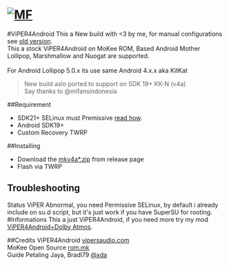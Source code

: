 # [![MF](http://miyaku.github.io/v4a/icon.png)](http://forum.mifans.web.id)
#ViPER4Android
This a New build with <3 by me, for manual configurations see <a href="https://github.com/Miyaku/mkv4a-old">old version</a>. <br />
This a stock ViPER4Android on MoKee ROM, Based Android Mother Lollipop, Marshmallow and Nuogat are supported.<br /><br />
For Android Lollipop 5.0.x its use same Android 4.x.x aka KitKat<br />

<blockquote>New build aslo ported to support on SDK 19+ KK-N (v4a)<br />
Say thanks to @mifansindonesia</blockquote>

##Requirement
* SDK21+ SELinux must Premissive <a href="https://github.com/Miyaku/selinux-permissive">read how</a>.<br />
* Android SDK19+<br />
* Custom Recovery TWRP<br />

##Installing
* Download the <a href="https://github.com/Miyaku/mkv4a/releases">mkv4a*.zip</a> from release page<br />
* Flash via TWRP

## Troubleshooting
Status ViPER Abnormal, you need Permissive SELinux, by default i already include on su.d script, but it's just work if you have SuperSU for rooting.
#Informations
This a just ViPER4Android, if you need more try my mod <a href="https://github.com/Miyaku/mkv4asui">ViPER4Android+Dolby Atmos</a>.

##Credits
ViPER4Android <a href="http://www.vipersaudio.com/blog">vipersaudio.com</a><br />
MoKee Open Source <a href="http://mokeedev.com/">rom.mk</a><br />
Guide Petaling Jaya, Bradl79 <a href="http://forum.xda-developers.com/showthread.php?t=2191223">@xda</a><br />






